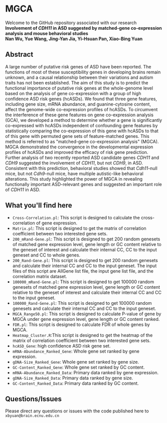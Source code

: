 # MGCA
Welcome to the GitHub repository associated with our research  
**Involvement of *CDH11* in ASD suggested by matched-gene co-expression analysis and mouse behavioral studies**  
**Nan Wu, Yue Wang, Jing-Yan Jia, Yi-Hsuan Pan, Xiao-Bing Yuan**

## Abstract
A large number of putative risk genes of ASD have been reported. The functions of most of these susceptibility genes in developing brains remain unknown, and a causal relationship between their variations and autism traits has not been established. The aim of this study is to predict the functional importance of putative risk genes at the whole-genome level based on the analysis of gene co-expression with a group of high confidence ASD risk genes (hcASDs). We found that three gene features, including gene size, mRNA abundance, and guanine-cytosine content, affect the genome-wide co-expression profiles of hcASDs. To circumvent the interference of these gene features on gene co-expression analysis (GCA), we developed a method to determine whether a gene is significantly co-expressed with hcASDs independent of confounding gene features by statistically comparing the co-expression of this gene with hcASDs to that of this gene with permuted gene sets of feature-matched genes. This method is referred to as "matched-gene co-expression analysis" (MGCA). MGCA demonstrated the convergence in the developmental expression profiles of hcASDs and improved the efficacy of risk gene prediction. Further analysis of two recently reported ASD candidate genes *CDH11* and *CDH9* suggested the involvement of *CDH11*, but not *CDH9*, in ASD. Consistent with this prediction, behavioral studies showed that *Cdh11*-null mice, but not *Cdh9*-null mice, have multiple autistic-like behavioral alterations. This study highlighted the power of MGCA in revealing functionally important ASD-relevant genes and suggested an important role of *CDH11* in ASD. 

## What you'll find here
* `Cross-Correlation.pl`: This script is designed to calculate the cross-correlation of gene expression.
* `Matrix.pl`: This script is designed to get the matrix of correlation coefficient between two interested gene sets.
* `200_mRand-Gene.pl`: This script is designed to get 200 random genesets of matched gene expression level, gene length or GC content relative to the geneset of interest and calculate their internal CC, CC to the input geneset and CC to whole genes. 
* `200_Rand-Gene.pl`: This script is designed to get 200 random genesets and calculate their internal CC and CC to the input geneset. The input files of this script are AllGene list file, the input gene list file, and the correlation matrix dataset. 
* `100000_mRand-Gene.pl`: This script is designed to get 100000 random genesets of matched gene expression level, gene length or GC content relative to the geneset of interest and calculate their internal CC and CC to the input geneset. 
* `100000_Rand-Gene.pl`: This script is designed to get 100000 random genesets and calculate their internal CC and CC to the input geneset. 
* `MGCA_Range50.pl`: This script is designed to calculate P-value of gene by MGCA under gene expression level, gene length or GC content ranked.
* `FDR.pl`: This script is designed to calculate FDR of whole genes by MGCA.
* `Heatmap_Cluster.R`:This script is designed to get the heatmap of the matrix of correlation coefficient between two interested gene sets.
* `hcASD_Gene`: high confidence ASD risk gene set.
* `mRNA-Abundance_Ranked_Gene`: Whole gene set ranked by gene expression.
* `gDNA-Size_Ranked_Gene`: Whole gene set ranked by gene size.
* `GC-Content_Ranked_Gene`: Whole gene set ranked by GC content.
* `mRNA-Abundance_Ranked_Data`: Primary data ranked by gene expression.
* `gDNA-Size_Ranked_Data`: Primary data ranked by gene size.
* `GC-Content_Ranked_Data`: Primary data ranked by GC content.

## Questions/Issues
Please direct any questions or issues with the code published here to `xbyuan@brain.ecnu.edu.cn`
